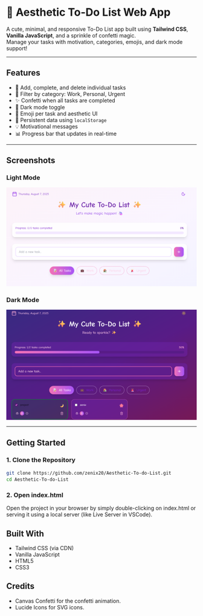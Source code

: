 # 🌸 Aesthetic To-Do List Web App

A cute, minimal, and responsive To-Do List app built using **Tailwind CSS**, **Vanilla JavaScript**, and a sprinkle of confetti magic.  
Manage your tasks with motivation, categories, emojis, and dark mode support! 

---

## Features

- 📝 Add, complete, and delete individual tasks
- 📂 Filter by category: Work, Personal, Urgent
- ✨ Confetti when all tasks are completed
- 🌙 Dark mode toggle
- 🎨 Emoji per task and aesthetic UI
- 💾 Persistent data using `localStorage`
- 💡 Motivational messages
- 📊 Progress bar that updates in real-time

---

## Screenshots

### Light Mode
![Light Mode](./light-mode.png)

### Dark Mode
![Dark Mode](./dark-mode.png)

---

## Getting Started

### 1. Clone the Repository

```bash
git clone https://github.com/zenix20/Aesthetic-To-do-List.git
cd Aesthetic-To-do-List
```

### 2. Open index.html

Open the project in your browser by simply double-clicking on index.html or serving it using a local server (like Live Server in VSCode).

## Built With 

- Tailwind CSS (via CDN)
- Vanilla JavaScript
- HTML5
- CSS3

## Credits

- Canvas Confetti for the confetti animation.
- Lucide Icons for SVG icons.

